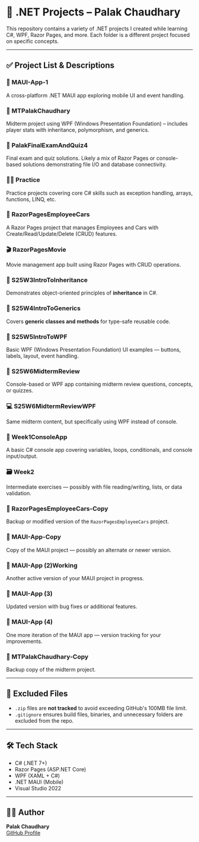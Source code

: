 # 🧠 .NET Projects – Palak Chaudhary

This repository contains a variety of .NET projects I created while learning C#, WPF, Razor Pages, and more. Each folder is a different project focused on specific concepts.

---

## ✅ Project List & Descriptions

### 📱 MAUI-App-1  
A cross-platform .NET MAUI app exploring mobile UI and event handling.

### 📁 MTPalakChaudhary  
Midterm project using WPF (Windows Presentation Foundation) – includes player stats with inheritance, polymorphism, and generics.

### 🧪 PalakFinalExamAndQuiz4  
Final exam and quiz solutions. Likely a mix of Razor Pages or console-based solutions demonstrating file I/O and database connectivity.

### 🧑‍🔧 Practice  
Practice projects covering core C# skills such as exception handling, arrays, functions, LINQ, etc.

### 🚗 RazorPagesEmployeeCars  
A Razor Pages project that manages Employees and Cars with Create/Read/Update/Delete (CRUD) features.

### 🎬 RazorPagesMovie  
Movie management app built using Razor Pages with CRUD operations.

### 🏫 S25W3IntroToInheritance  
Demonstrates object-oriented principles of **inheritance** in C#.

### 🧬 S25W4IntroToGenerics  
Covers **generic classes and methods** for type-safe reusable code.

### 🎨 S25W5IntroToWPF  
Basic WPF (Windows Presentation Foundation) UI examples — buttons, labels, layout, event handling.

### 📝 S25W6MidtermReview  
Console-based or WPF app containing midterm review questions, concepts, or quizzes.

### 💻 S25W6MidtermReviewWPF  
Same midterm content, but specifically using WPF instead of console.

### 🧮 Week1ConsoleApp  
A basic C# console app covering variables, loops, conditionals, and console input/output.

### 🗃️ Week2  
Intermediate exercises — possibly with file reading/writing, lists, or data validation.

### 📁 RazorPagesEmployeeCars-Copy  
Backup or modified version of the `RazorPagesEmployeeCars` project.

### 📁 MAUI-App-Copy  
Copy of the MAUI project — possibly an alternate or newer version.

### 📁 MAUI-App (2)Working  
Another active version of your MAUI project in progress.

### 📁 MAUI-App (3)  
Updated version with bug fixes or additional features.

### 📁 MAUI-App (4)  
One more iteration of the MAUI app — version tracking for your improvements.

### 📁 MTPalakChaudhary-Copy  
Backup copy of the midterm project.

---

## 🚫 Excluded Files

- `.zip` files are **not tracked** to avoid exceeding GitHub's 100MB file limit.
- `.gitignore` ensures build files, binaries, and unnecessary folders are excluded from the repo.

---

## 🛠️ Tech Stack

- C# (.NET 7+)
- Razor Pages (ASP.NET Core)
- WPF (XAML + C#)
- .NET MAUI (Mobile)
- Visual Studio 2022

---

## 👨‍💻 Author

**Palak Chaudhary**  
[GitHub Profile](https://github.com/xavion-music)


